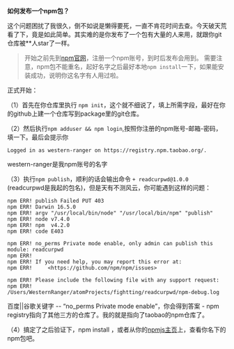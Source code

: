 **如何发布一个npm包？**

这个问题困扰了我很久，倒不如说是懒得要死，一直不肯花时间去查。今天破天荒看了下，竟是如此简单。其实难的是你发布了一个包有大量的人来用，就跟你git仓库被**人star了一样。

>开始之前先到[npm官网](https://npm.taobao.org/)，注册一个npm账号，到时后发布会用到。
需要注意，npm包不能重名，起好名字之后最好本地`npm install`一下，如果能安装成功，说明你这名字有人用过啦。

正式开始：

（1）首先在你仓库里执行 `npm init`，这个就不细说了，填上所需字段，最好在你的github上建一个仓库写到package里的git仓库。

（2）然后执行`npm adduser && npm login`,按照你注册的npm账号-邮箱-密码，填一下。最后会提示你

```
Logged in as western-ranger on https://registry.npm.taobao.org/.
```

western-ranger是我npm账号的名字

（3）执行`npm publish`，顺利的话会输出命令 `+ readcurpwd@1.0.0` (readcurpwd是我起的包名)，但是天有不测风云，你可能遇到这样的问题：

```
npm ERR! publish Failed PUT 403
npm ERR! Darwin 16.5.0
npm ERR! argv "/usr/local/bin/node" "/usr/local/bin/npm" "publish"
npm ERR! node v7.4.0
npm ERR! npm  v4.2.0
npm ERR! code E403

npm ERR! no_perms Private mode enable, only admin can publish this module: readcurpwd
npm ERR!
npm ERR! If you need help, you may report this error at:
npm ERR!     <https://github.com/npm/npm/issues>

npm ERR! Please include the following file with any support request:
npm ERR!     /Users/WesternRanger/atomProjects/fightting/readcurpwd/npm-debug.log
```

百度||谷歌关键字 -- “no_perms Private mode enable”，你会得到答案 - npm registry指向了其他三方的仓库了。我的就是指向了taobao的npm仓库了。

（4）搞定了之后验证下，npm install <your-package>，或者从你的[npmjs主页](www.npmjs.com)上，查看你名下的npm包吧。
